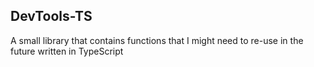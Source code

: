 ## DevTools-TS


A small library that contains functions that I might need to re-use in the future written in TypeScript

